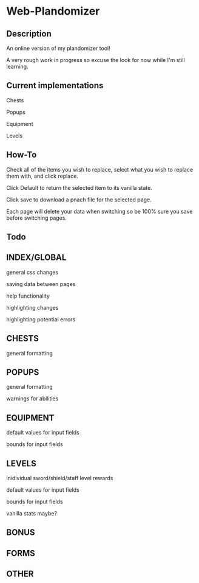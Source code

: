 # Web-Plandomizer

## Description

An online version of my plandomizer tool!

A very rough work in progress so excuse the look for now while I'm still learning.

## Current implementations

Chests

Popups

Equipment

Levels

## How-To

Check all of the items you wish to replace, select what you wish to replace them with, and click replace.

Click Default to return the selected item to its vanilla state.

Click save to download a pnach file for the selected page.

Each page will delete your data when switching so be 100% sure you save before switching pages.

## Todo

INDEX/GLOBAL
--
general css changes

saving data between pages

help functionality

highlighting changes

highlighting potential errors

CHESTS
--
general formatting

POPUPS
--
general formatting

warnings for abilities

EQUIPMENT
--
default values for input fields

bounds for input fields

LEVELS
--
inidividual sword/shield/staff level rewards

default values for input fields

bounds for input fields

vanilla stats maybe?

BONUS
--
FORMS
--
OTHER
--

